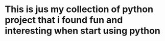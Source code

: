 # This is jus my collection of python project that i found fun and interesting when start using python 
